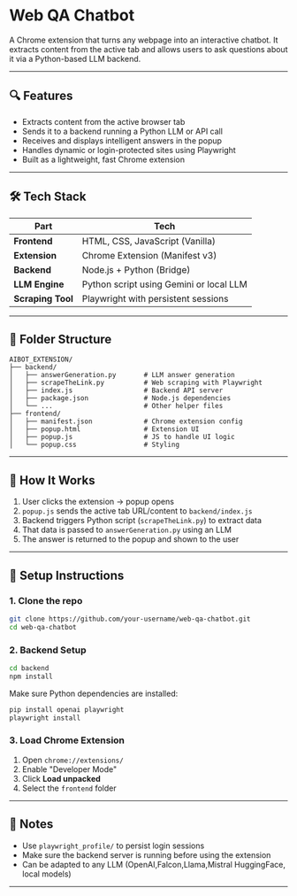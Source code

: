 # Web QA Chatbot

A Chrome extension that turns any webpage into an interactive chatbot. It extracts content from the active tab and allows users to ask questions about it via a Python-based LLM backend.

---

## 🔍 Features

- Extracts content from the active browser tab  
- Sends it to a backend running a Python LLM or API call  
- Receives and displays intelligent answers in the popup  
- Handles dynamic or login-protected sites using Playwright  
- Built as a lightweight, fast Chrome extension

---

## 🛠️ Tech Stack

| Part             | Tech                                  |
|------------------|----------------------------------------|
| **Frontend**      | HTML, CSS, JavaScript (Vanilla)        |
| **Extension**     | Chrome Extension (Manifest v3)         |
| **Backend**       | Node.js + Python (Bridge)              |
| **LLM Engine**    | Python script using Gemini or local LLM|
| **Scraping Tool** | Playwright with persistent sessions    |

---

## 📁 Folder Structure

```
AIBOT_EXTENSION/
├── backend/
│   ├── answerGeneration.py       # LLM answer generation
│   ├── scrapeTheLink.py          # Web scraping with Playwright
│   ├── index.js                  # Backend API server
│   ├── package.json              # Node.js dependencies
│   └── ...                       # Other helper files
├── frontend/
│   ├── manifest.json             # Chrome extension config
│   ├── popup.html                # Extension UI
│   ├── popup.js                  # JS to handle UI logic
│   └── popup.css                 # Styling
```

---

## 🚀 How It Works

1. User clicks the extension → popup opens  
2. `popup.js` sends the active tab URL/content to `backend/index.js`  
3. Backend triggers Python script (`scrapeTheLink.py`) to extract data  
4. That data is passed to `answerGeneration.py` using an LLM  
5. The answer is returned to the popup and shown to the user

---

## 🧪 Setup Instructions

### 1. Clone the repo
```bash
git clone https://github.com/your-username/web-qa-chatbot.git
cd web-qa-chatbot
```

### 2. Backend Setup
```bash
cd backend
npm install
```

Make sure Python dependencies are installed:
```bash
pip install openai playwright
playwright install
```

### 3. Load Chrome Extension

1. Open `chrome://extensions/`
2. Enable "Developer Mode"
3. Click **Load unpacked**
4. Select the `frontend` folder

---

## 🧠 Notes

- Use `playwright_profile/` to persist login sessions
- Make sure the backend server is running before using the extension
- Can be adapted to any LLM (OpenAI,Falcon,Llama,Mistral HuggingFace, local models)

---
